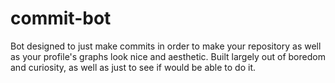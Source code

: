 # commit-bot
Bot designed to just make commits in order to make your repository as well as your profile's graphs look nice and aesthetic. Built largely out of boredom and curiosity, as well as just to see if would be able to do it.
